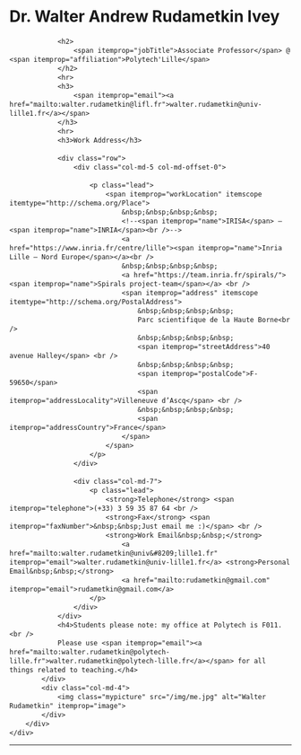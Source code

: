 <!-- # Dr. Walter Andrew Rudametkin Ivey   -->
<div class="container">
    <div itemscope itemtype="http://schema.org/Person">
        <div class="row">
            <div class="col-md-8">
                <h1>
                    <span itemprop="honorificPrefix">Dr.</span> <span itemprop="name">Walter <span itemprop="additionalName">Andrew</span> Rudametkin <span
                        itemprop="additionalName">Ivey</span>
                    </span>
                </h1>

                <h2>
                    <span itemprop="jobTitle">Associate Professor</span> @ <span itemprop="affiliation">Polytech'Lille</span>
                </h2>
                <hr>
                <h3>
                    <span itemprop="email"><a href="mailto:walter.rudametkin@lifl.fr">walter.rudametkin@univ-lille1.fr</a></span>
                </h3>
                <hr>
                <h3>Work Address</h3>

                <div class="row">
                    <div class="col-md-5 col-md-offset-0">

                        <p class="lead">
                            <span itemprop="workLocation" itemscope itemtype="http://schema.org/Place">
                                &nbsp;&nbsp;&nbsp;&nbsp;
                                <!--<span itemprop="name">IRISA</span> – <span itemprop="name">INRIA</span><br />-->
                                <a href="https://www.inria.fr/centre/lille"><span itemprop="name">Inria Lille – Nord Europe</span></a><br />
                                &nbsp;&nbsp;&nbsp;&nbsp;
                                <a href="https://team.inria.fr/spirals/"><span itemprop="name">Spirals project-team</span></a> <br />
                                <span itemprop="address" itemscope itemtype="http://schema.org/PostalAddress">
                                    &nbsp;&nbsp;&nbsp;&nbsp;
                                    Parc scientifique de la Haute Borne<br />
                                    &nbsp;&nbsp;&nbsp;&nbsp;
                                    <span itemprop="streetAddress">40 avenue Halley</span> <br /> 
                                    &nbsp;&nbsp;&nbsp;&nbsp;
                                    <span itemprop="postalCode">F-59650</span>
                                    <span itemprop="addressLocality">Villeneuve d’Ascq</span> <br />
                                    &nbsp;&nbsp;&nbsp;&nbsp;
                                    <span itemprop="addressCountry">France</span>
                                </span>
                            </span>
                        </p>
                    </div>

                    <div class="col-md-7">
                        <p class="lead">
                            <strong>Telephone</strong> <span itemprop="telephone">(+33) 3 59 35 87 64 <br />
                            <strong>Fax</strong> <span itemprop="faxNumber">&nbsp;&nbsp;Just email me :)</span> <br />
                            <strong>Work Email&nbsp;&nbsp;</strong>
                                <a href="mailto:walter.rudametkin@univ&#8209;lille1.fr" itemprop="email">walter.rudametkin@univ-lille1.fr</a> <strong>Personal Email&nbsp;&nbsp;</strong>
                                <a href="mailto:rudametkin@gmail.com" itemprop="email">rudametkin@gmail.com</a>
                        </p>
                    </div>
                </div>
                <h4>Students please note: my office at Polytech is F011.<br />
                Please use <span itemprop="email"><a href="mailto:walter.rudametkin@polytech-lille.fr">walter.rudametkin@polytech-lille.fr</a></span> for all things related to teaching.</h4>
            </div>
            <div class="col-md-4">
                <img class="mypicture" src="/img/me.jpg" alt="Walter Rudametkin" itemprop="image">
            </div>
        </div>
    </div>
</div>

<hr>
